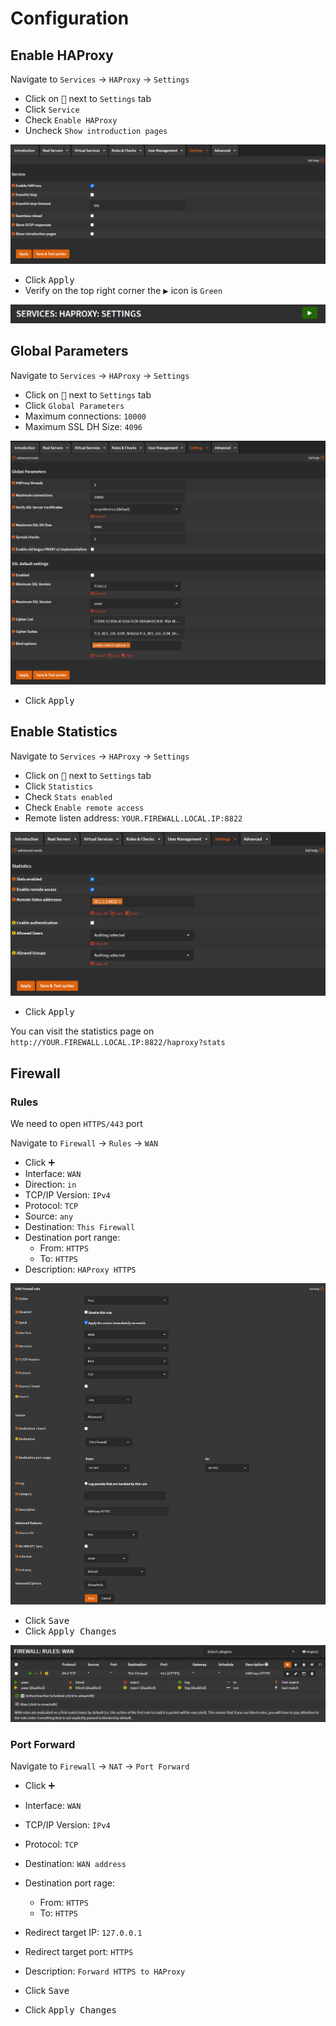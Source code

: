 # Configuration

## Enable HAProxy

Navigate to `Services` -> `HAProxy` -> `Settings`

- Click on <kbd>🔽</kbd> next to `Settings` tab
- Click `Service`
- Check `Enable HAProxy`
- Uncheck `Show introduction pages`

![haproxy-service](img/haproxy-service.png)

- Click <kbd>Apply</kbd>
- Verify on the top right corner the <kbd>▶️</kbd> icon is `Green`

![haproxy-green](img/haproxy-green.png)

## Global Parameters

Navigate to `Services` -> `HAProxy` -> `Settings`

- Click on <kbd>🔽</kbd> next to `Settings` tab
- Click `Global Parameters`
- Maximum connections: `10000`
- Maximum SSL DH Size: `4096`

![haproxy-global-parameters](img/haproxy-global-parameters.png)

- Click <kbd>Apply</kbd>

## Enable Statistics

Navigate to `Services` -> `HAProxy` -> `Settings`

- Click on <kbd>🔽</kbd> next to `Settings` tab
- Click `Statistics`
- Check `Stats enabled`
- Check `Enable remote access`
- Remote listen address: `YOUR.FIREWALL.LOCAL.IP:8822`

![haproxy-stats](img/haproxy-stats.png)

- Click <kbd>Apply</kbd>

You can visit the statistics page on `http://YOUR.FIREWALL.LOCAL.IP:8822/haproxy?stats`

## Firewall

### Rules

We need to open `HTTPS/443` port

Navigate to `Firewall` -> `Rules` -> `WAN`

- Click <kbd>➕</kbd>
- Interface: `WAN`
- Direction: `in`
- TCP/IP Version: `IPv4`
- Protocol: `TCP`
- Source: `any`
- Destination: `This Firewall`
- Destination port range:
  - From: `HTTPS`
  - To: `HTTPS`
- Description: `HAProxy HTTPS`

![haproxy-fw-rule](img/haproxy-fw-rule.png)

- Click <kbd>Save</kbd>
- Click <kbd>Apply Changes</kbd>

![haproxy-rules-view](img/haproxy-rules-view.png)

### Port Forward

Navigate to `Firewall` -> `NAT` -> `Port Forward`

- Click <kbd>➕</kbd>
- Interface: `WAN`
- TCP/IP Version: `IPv4`
- Protocol: `TCP`
- Destination: `WAN address`
- Destination port rage:
  - From: `HTTPS`
  - To: `HTTPS`
- Redirect target IP: `127.0.0.1`
- Redirect target port: `HTTPS`
- Description: `Forward HTTPS to HAProxy`

- Click <kbd>Save</kbd>
- Click <kbd>Apply Changes</kbd>
